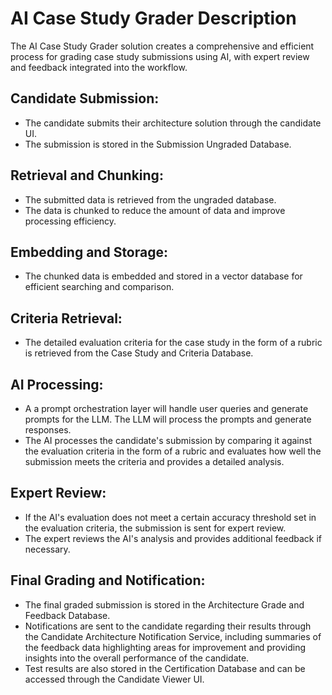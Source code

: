 # AI Case Study Grader Description

The AI Case Study Grader solution creates a comprehensive and efficient process for grading case study submissions using AI, with expert review and feedback integrated into the workflow.

## Candidate Submission:

- The candidate submits their architecture solution through the candidate UI.
- The submission is stored in the Submission Ungraded Database.

## Retrieval and Chunking:

- The submitted data is retrieved from the ungraded database.
- The data is chunked to reduce the amount of data and improve processing efficiency.

## Embedding and Storage:

- The chunked data is embedded and stored in a vector database for efficient searching and comparison.

## Criteria Retrieval:

- The detailed evaluation criteria for the case study in the form of a rubric is retrieved from the Case Study and Criteria Database.

## AI Processing:

- A a prompt orchestration layer will handle user queries and generate prompts for the LLM. The LLM will process the prompts and generate responses.
- The AI processes the candidate's submission by comparing it against the evaluation criteria in the form of a rubric and evaluates how well the submission meets the criteria and provides a detailed analysis.

## Expert Review:

- If the AI's evaluation does not meet a certain accuracy threshold set in the evaluation criteria, the submission is sent for expert review.
- The expert reviews the AI's analysis and provides additional feedback if necessary.

## Final Grading and Notification:

- The final graded submission is stored in the Architecture Grade and Feedback Database.
- Notifications are sent to the candidate regarding their results through the Candidate Architecture Notification Service, including summaries of the feedback data highlighting areas for improvement and providing insights into the overall performance of the candidate.
- Test results are also stored in the Certification Database and can be accessed through the Candidate Viewer UI.
